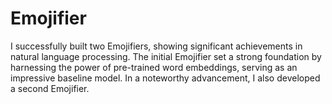 # Emojifier
I successfully built two Emojifiers, showing significant achievements in natural language processing. The initial Emojifier set a strong foundation by harnessing the power of pre-trained word embeddings, serving as an impressive baseline model. In a noteworthy advancement, I also developed a second Emojifier.
